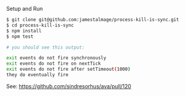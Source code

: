 Setup and Run

```sh
$ git clone git@github.com:jamestalmage/process-kill-is-sync.git
$ cd process-kill-is-sync
$ npm install
$ npm test

# you should see this output:

exit events do not fire synchronously
exit events do not fire on nextTick
exit events do not fire after setTimeout(1000)
they do eventually fire

```

See: https://github.com/sindresorhus/ava/pull/120
